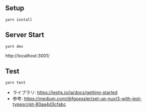 
## Setup

```
yarn install
```

## Server Start

```
yarn dev
```
http://localhost:3001/ 

## Test

```
yarn test
```
- ライブラリ: https://jestjs.io/ja/docs/getting-started
- 参考: https://medium.com/@fgoessler/set-up-nuxt3-with-jest-typescript-80aa4d3cfabc
